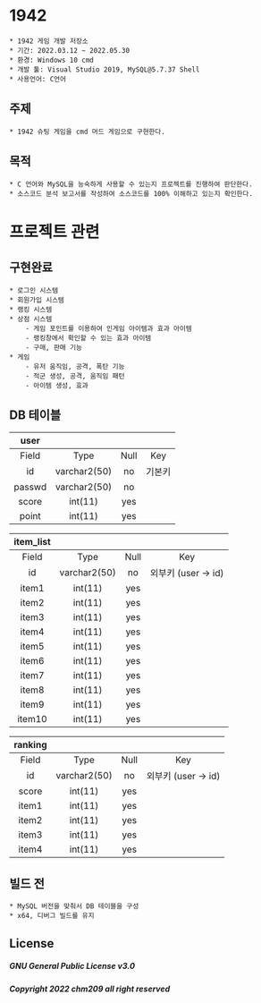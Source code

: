 # 1942

```
* 1942 게임 개발 저장소
* 기간: 2022.03.12 ~ 2022.05.30
* 환경: Windows 10 cmd
* 개발 툴: Visual Studio 2019, MySQL@5.7.37 Shell 
* 사용언어: C언어
```

## 주제

```
* 1942 슈팅 게임을 cmd 머드 게임으로 구현한다.
```

## 목적
```
* C 언어와 MySQL을 능숙하게 사용할 수 있는지 프로젝트를 진행하여 판단한다.
* 소스코드 분석 보고서를 작성하여 소스코드를 100% 이해하고 있는지 확인한다.
```

# 프로젝트 관련

## 구현완료
```
* 로그인 시스템
* 회원가입 시스템
* 랭킹 시스템
* 상점 시스템
    - 게임 포인트를 이용하여 인게임 아이템과 효과 아이템
    - 랭킹창에서 확인할 수 있는 효과 아이템
    - 구매, 판매 기능
* 게임
    - 유저 움직임, 공격, 폭탄 기능
    - 적군 생성, 공격, 움직임 패턴
    - 아이템 생성, 효과
```

## DB 테이블

|  user  |              |      |        |
| :----: | :----------: | :--: | :----: |
| Field  |     Type     | Null |  Key   |
|   id   | varchar2(50) |  no  | 기본키 |
| passwd | varchar2(50) |  no  |        |
| score  |   int(11)    | yes  |        |
| point  |   int(11)    | yes  |        |

| item_list |              |      |                     |
| :-------: | :----------: | :--: | :-----------------: |
|   Field   |     Type     | Null |         Key         |
|    id     | varchar2(50) |  no  | 외부키 (user -> id) |
|   item1   |   int(11)    | yes  |                     |
|   item2   |   int(11)    | yes  |                     |
|   item3   |   int(11)    | yes  |                     |
|   item4   |   int(11)    | yes  |                     |
|   item5   |   int(11)    | yes  |                     |
|   item6   |   int(11)    | yes  |                     |
|   item7   |   int(11)    | yes  |                     |
|   item8   |   int(11)    | yes  |                     |
|   item9   |   int(11)    | yes  |                     |
|  item10   |   int(11)    | yes  |                     |

| ranking |              |      |                     |
| :-----: | :----------: | :--: | :-----------------: |
|  Field  |     Type     | Null |         Key         |
|   id    | varchar2(50) |  no  | 외부키 (user -> id) |
|  score  |   int(11)    | yes  |                     |
|  item1  |   int(11)    | yes  |                     |
|  item2  |   int(11)    | yes  |                     |
|  item3  |   int(11)    | yes  |                     |
|  item4  |   int(11)    | yes  |                     |

## 빌드 전

```
* MySQL 버전을 맞춰서 DB 테이블을 구성
* x64, 디버그 빌드를 유지
```

## License

##### GNU General Public License v3.0

##### Copyright 2022 chm209 all right reserved